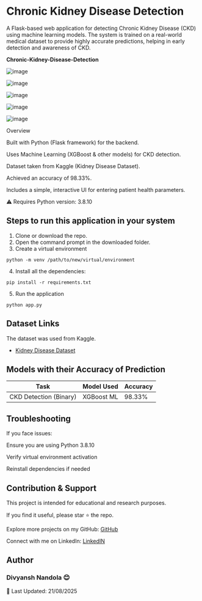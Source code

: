 # Chronic Kidney Disease Detection

A Flask-based web application for detecting Chronic Kidney Disease (CKD) using machine learning models.
The system is trained on a real-world medical dataset to provide highly accurate predictions, helping in early detection and awareness of CKD. 

**Chronic-Kidney-Disease-Detection**

![image](https://user-images.githubusercontent.com/62790398/125474693-082d87df-953e-43d2-b175-08afd43ec9b0.png)

![image](https://user-images.githubusercontent.com/62790398/125474884-71a047bf-2648-49ff-816d-907b1dc2b68a.png)

![image](https://user-images.githubusercontent.com/62790398/125475302-8e02b5d8-d0b2-473b-b83e-f4d807dc0412.png)

![image](https://github.com/user-attachments/assets/093fafc0-7ee7-4f66-862e-ce519da1fcaa)

![image](https://github.com/user-attachments/assets/c44f14ea-d73c-4dea-8396-e295ca77ec11)


Overview

Built with Python (Flask framework) for the backend.

Uses Machine Learning (XGBoost & other models) for CKD detection.

Dataset taken from Kaggle (Kidney Disease Dataset).

Achieved an accuracy of 98.33%.

Includes a simple, interactive UI for entering patient health parameters.

⚠️ Requires Python version: 3.8.10


## Steps to run this application in your system

1. Clone or download the repo.
2. Open the command prompt in the downloaded folder.
3. Create a virtual environment

```
python -m venv /path/to/new/virtual/environment
```

4. Install all the dependencies:

```
pip install -r requirements.txt
```

5. Run the application

```
python app.py
```

## Dataset Links

The dataset was used from Kaggle.

- [Kidney Disease Dataset](https://www.kaggle.com/mansoordaku/ckdisease)

## Models with their Accuracy of Prediction

| Task                   | Model Used | Accuracy |
| ---------------------- | ---------- | -------- |
| CKD Detection (Binary) | XGBoost ML | 98.33%   |


## Troubleshooting

If you face issues:

Ensure you are using Python 3.8.10

Verify virtual environment activation

Reinstall dependencies if needed

## Contribution & Support

This project is intended for educational and research purposes.

If you find it useful, please star ⭐ the repo.

Explore more projects on my GitHub: [GitHub](https://github.com/Divyansh7041)

Connect with me on LinkedIn: [LinkedIN](www.linkedin.com/in/divyansh-patel-2b0326248)

## Author
### Divyansh Nandola 😊
📅 Last Updated: 21/08/2025
